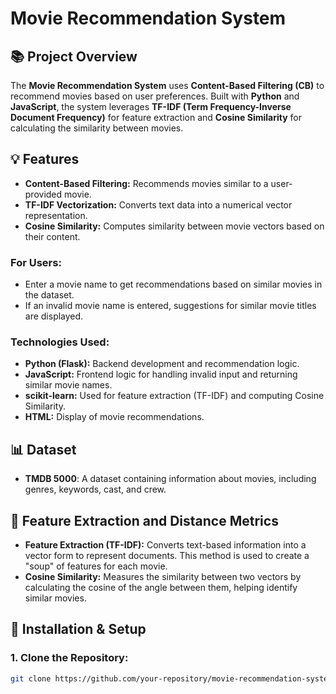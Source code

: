 # **Movie Recommendation System**

## **📚 Project Overview**

The **Movie Recommendation System** uses **Content-Based Filtering (CB)** to recommend movies based on user preferences. Built with **Python** and **JavaScript**, the system leverages **TF-IDF (Term Frequency-Inverse Document Frequency)** for feature extraction and **Cosine Similarity** for calculating the similarity between movies.

## **💡 Features**

- **Content-Based Filtering:** Recommends movies similar to a user-provided movie.
- **TF-IDF Vectorization:** Converts text data into a numerical vector representation.
- **Cosine Similarity:** Computes similarity between movie vectors based on their content.

### **For Users:**
- Enter a movie name to get recommendations based on similar movies in the dataset.
- If an invalid movie name is entered, suggestions for similar movie titles are displayed.

### **Technologies Used:**
- **Python (Flask):** Backend development and recommendation logic.
- **JavaScript:** Frontend logic for handling invalid input and returning similar movie names.
- **scikit-learn:** Used for feature extraction (TF-IDF) and computing Cosine Similarity.
- **HTML:** Display of movie recommendations.

## **📊 Dataset**
- **TMDB 5000**: A dataset containing information about movies, including genres, keywords, cast, and crew.

## **🔧 Feature Extraction and Distance Metrics**

- **Feature Extraction (TF-IDF):** Converts text-based information into a vector form to represent documents. This method is used to create a "soup" of features for each movie.
- **Cosine Similarity:** Measures the similarity between two vectors by calculating the cosine of the angle between them, helping identify similar movies.

## **🚀 Installation & Setup**

### 1. Clone the Repository:
```bash
git clone https://github.com/your-repository/movie-recommendation-system.git
